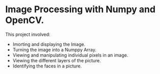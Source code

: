 # Image Processing with Numpy and OpenCV.

This project involved:

- Imorting and displaying the Image.
- Turning the image into a Numppy Array.
- Viewing and manipulating individual pixels in an image.
- Viewing the different layers of the picture.
- Identifying the faces in a picture.
